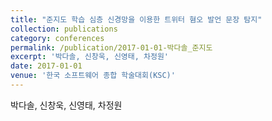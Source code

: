 ```yaml
---
title: "준지도 학습 심층 신경망을 이용한 트위터 혐오 발언 문장 탐지"
collection: publications
category: conferences
permalink: /publication/2017-01-01-박다솔_준지도
excerpt: '박다솔, 신창욱, 신영태, 차정원'
date: 2017-01-01
venue: '한국 소프트웨어 종합 학술대회(KSC)'
---
```

박다솔, 신창욱, 신영태, 차정원
